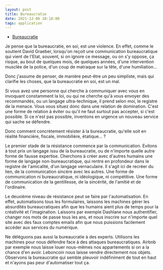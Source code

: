 ```yaml
---
layout: post
title: Bureaucratie
date: 2021-12-06 10:18:00
tags: application
---
```


- [Bureaucratie](https://www.amazon.com/Bureaucratie/dp/2330076142)

Je pense que la bureaucratie, en soi, est une violence. En effet, comme le soutient David Graeber, lorsqu'on reçoit une communication bureaucratique qui vient de l'Etat, souvent, 
si on ignore ce message, ou on s'y oppose, ça risque, au bout de quelques mois, de quelques années, d'une intervention musclée de la police, d'un coup de matraque sur la tête, 
d'une humiliation...

Donc j'assume de penser, de manière peut-être un peu simpliste, mais qui clarifie les choses, que la bureaucratie en soi, est un mal.

Si vous avez une personne qui cherche à communiquer avec vous en invoquant constamment la loi, ou qui ne cherche qu'à vous envoyer des recommandés, ou un langage ultra-technique, il prend 
selon moi, le registre de la menace. Vous vous situez donc dans une relation de domination. C'est une forme de relation à éviter ou qu'il ne faut surtout pas accepter, si c'est possible. Si ce n'est pas possible, inventons en urgence un nouveau service qui sache se défendre.

Donc comment concrètement résister à la bureaucratie, qu'elle soit en réalité financière, fiscale, immobilière, étatique... ? 

Le premier stade de la résistance commence par la communication. Evitons à tout prix un langage issu de la bureaucratie, ou de n'importe quelle autre forme de fausse expertise. 
Cherchons à créer avec d'autres humains une forme de langage non-bureaucratique, qui rentre en profondeur dans le registre de l'amicalité, d'un langage vernaculaire. 
Il s'agit ici de recréer du lien, de la communication sincère avec les autres. Une forme de communication ni bureaucratique, ni idéologique, ni compétitive. Une forme de communication de la gentillesse, de la sincérité, 
de l'amitié et de l'ordinaire.

Le deuxième niveau de résistance peut se faire par l'automatisation. En effet, automatisons tous les formulaires, laissons les machines gérer les absurdités bureaucratiques 
afin que les humains aient plus de temps pour la créativité et l'imagination. Laissons par exemple Dashlane nous authentifier, changer nos mots de passe tous les ans, 
et nous inscrire sur n'importe quel site avec des faux comptes emails afin que nous puissions facilement accéder aux services du numérique.

Ne déléguons pas aussi la bureaucratie à des experts. Utilisons les machines pour nous défendre face à des attaques bureaucratiques. Airbnb par exemple nous laisse louer 
nous-mêmes nos appartements si on a la chance d'en avoir. Leboncoin nous laisse vendre directement nos objets. Observons la bureaucratie qui semble pleuvoir indéfiniment de tout 
en haut et n'ayons pas peur d'automatiser tout ça.